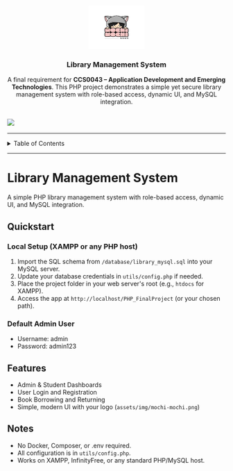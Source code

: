 <a name="readme-top">

<br />

<div align="center">
  <a href="https://github.com/francinejace/PHP_FinalProject">
    <img src="././assets/img/mochi-mochi.png" alt="mochi-mochi" width="130" height="100">
  </a>
  <h3 align="center">Library Management System</h3>
</div>

<div align="center">
  A final requirement for <strong>CCS0043 – Application Development and Emerging Technologies</strong>. This PHP project demonstrates a simple yet secure library management system with role-based access, dynamic UI, and MySQL integration.
</div>

<br />

![](https://visit-counter.vercel.app/counter.png?page=francinejace/PHP_FinalProject)

---

<details>
  <summary>Table of Contents</summary>
  <ol>
    <li>
      <a href="#overview">Overview</a>
      <ol>
        <li><a href="#key-components">Key Components</a></li>
        <li><a href="#technology">Technology</a></li>
      </ol>
    </li>
    <li><a href="#rules-practices-and-standards">Rules, Practices and Standards</a></li>
    <li><a href="#resources">Resources</a></li>
  </ol>
</details>

---

# Library Management System

A simple PHP library management system with role-based access, dynamic UI, and MySQL integration.

## Quickstart

### Local Setup (XAMPP or any PHP host)
1. Import the SQL schema from `/database/library_mysql.sql` into your MySQL server.
2. Update your database credentials in `utils/config.php` if needed.
3. Place the project folder in your web server's root (e.g., `htdocs` for XAMPP).
4. Access the app at `http://localhost/PHP_FinalProject` (or your chosen path).

### Default Admin User
- Username: admin
- Password: admin123

## Features
- Admin & Student Dashboards
- User Login and Registration
- Book Borrowing and Returning
- Simple, modern UI with your logo (`assets/img/mochi-mochi.png`)

## Notes
- No Docker, Composer, or .env required.
- All configuration is in `utils/config.php`.
- Works on XAMPP, InfinityFree, or any standard PHP/MySQL host.
